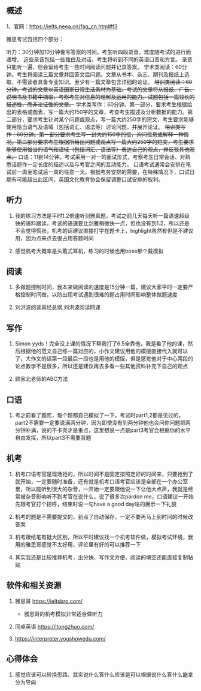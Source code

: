 ## 概述

1、官网：https://ielts.neea.cn/faq_cn.html#f3

雅思考试包括四个部分：

听力：30分钟加10分钟誊写答案的时间。考生听四段录音，难度随考试的进行而递增。 这些录音包括一些独白及对话、考生将听到不同的英语口音和方言。 录音只能听一遍，但会留给考生一些时间阅读问题并记录答案。
学术类阅读：60分钟。考生将阅读三篇文章并回答文后问题。文章从书本、杂志、期刊及报纸上选取，不需读者具备专业知识。至少有一篇文章包含详细的论证。
~~培训类阅读：60分钟。考试的文章以英语国家日常生活素材为基础。考试的文章将从报纸、广告、说明书及书籍中摘取，考察考生对信息的理解及运用的能力。试题包括一篇较长的描述性、而非论证性的文章。~~
学术类写作：60分钟。第一部分，要求考生根据给出的表格或图表，写一篇大约150字的文章，考查考生描述及分析数据的能力。第二部分，要求考生针对某个问题或观点，写一篇大约250字的短文，考生要求能够使用恰当语气及语域（包括词汇、语法等）讨论问题，并展开论证。
~~培训类写作：60分钟。第一部分要求考生写一封大约150字的信，询问信息或解释一种情况。第二部分要求考生根据所给出问题或观点写一篇大约250字的短文，考生要求能够使用恰当的语气和语域（包括词汇、语法等）表达自己的观点，并反驳其他观点。~~
口语：11到14分钟。考试采用一对一的面试形式，考察考生日常会话、对熟悉话题作一定长度的描述以及与考官之间的互动能力。 口语考试通常会安排在笔试前一周至笔试后一周的任意一天。根据考务安排的需要，在特殊情况下，口试日期有可能超出此区间，英国文化教育协会保留调整口试安排的权利。

## 听力

1. 我的练习方法是平时1.2倍速听剑雅真题，考试之前几天每天听一篇语速超级快的语料跟读，考试的语速要比剑雅稍微快一点，但也没有到1.2，所以还是不会觉得慌张，机考的话建议直接打字在题卡上，highlight虽然有但是不建议用，因为点来点去很占用答题时间

2. 感觉机考大概率是头戴式耳机，练习的时候也用bose那个戴模拟

## 阅读

1. 多做题控制时间，我本来做阅读的速度是15分钟一篇，建议大家平时一定要严格控制时间做，以防出现考试遇到很难的题占用时间影响整体做题速度

2. 刘洪波阅读真经总纲,刘洪波阅读网课

## 写作

1. Simon yyds！完全没上课的情况下帮我打了6.5全靠他，我是看了他的课，然后根据他的范文自己练一篇对应的，小作文建议用他的模版直接代入就可以了，大作文的话第一段最后一段也是用他的模版，但是感觉他对于中心两段的论点教学不是很多，所以还是建议再去多看一些其他资料补充下自己的观点

2. 顾家北老师的ABC方法

## 口语

1. 考之前看了题库，每个题都自己模拟了一下，考试时part1,2都是见过的，part2不需要一定要说满两分钟，因为即使没有到两分钟他也会问你问题把两分钟补满，说的不卡壳才是重点，这里想说一点是part3考官会根据你的水平自由发挥，所以part3不需要背题

## 机考

1. 机考口语考官是现场抢的，所以时间不是固定按照定好的时间来，只要抢到了就开始，一定要随时准备，还有就是机考口语考官应该是全部在一个办公室里，所以能听到很大的杂音，一开始一定要跟他说一下让他大点声，我就是经常被杂音影响听不到考官在说什么，说了很多次pardon me，口语建议一开始先跟考官打个招呼，结束时说一句have a good day啥的展示一下礼貌

2. 机考的题是不需要提交的，到点了自动保存，一定不要再马上到时间的时候改答案

3. 机考跟纸笔有挺大区别，所以平时建议找一个机考软件做，模拟考试环境，我用的雅思哥感觉不太好用，评论里有好的可以推荐一下

4. 其实我还是比较推荐机考，出分快、写作文方便、阅读的填空还能直接复制粘贴

## 软件和相关资源

1. 雅思哥 https://ieltsbro.com/
    - 雅思哥的机考模拟非常适合做听力

2. 同桌英语 https://itongzhuo.com/

3. https://interpreter.youshowedu.com/

## 心得体会

1. 感觉应该可以转换思路、其实说什么答什么应该是可以根据说什么答什么能拿分为导向